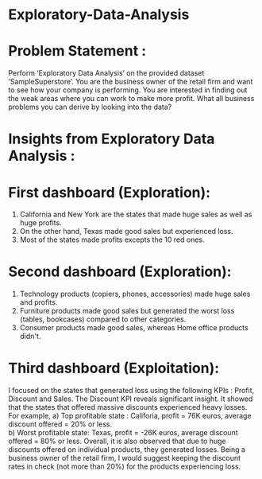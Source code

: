 # Exploratory-Data-Analysis
# Problem Statement : 
Perform ‘Exploratory Data Analysis’ on the provided dataset
‘SampleSuperstore’. You are the business owner of the retail firm and want to see
how your company is performing. You are interested in finding
out the weak areas where you can work to make more profit.
What all business problems you can derive by looking into the
data? 
# Insights from Exploratory Data Analysis :
# First dashboard (Exploration):
1) California and New York are the states that made huge sales as well as huge profits. 
2) On the other hand, Texas made good sales but experienced loss.
3) Most of the states made profits excepts the 10 red ones.
# Second dashboard (Exploration):
1) Technology products (copiers, phones, accessories) made huge sales and profits.
2) Furniture products made good sales but generated the worst loss (tables, bookcases) compared to other categories.
3) Consumer products made good sales, whereas Home office products didn't.
# Third dashboard (Exploitation):
I focused on the states that generated loss using the following KPIs : Profit, Discount and Sales. The Discount KPI
reveals significant insight. It showed that the states that offered massive discounts experienced heavy losses.
For example,
	a) Top profitable state  : Califoria, profit = 76K euros, average discount offered = 20% or less.          		
	b) Worst profitable state: Texas, profit = -26K euros, average discount offered = 80% or less.
Overall, it is also observed that due to huge discounts offered on individual products, they generated losses.
Being a business owner of the retail firm, I would suggest keeping the discount rates in check (not more than 20%) for the products experiencing loss.
